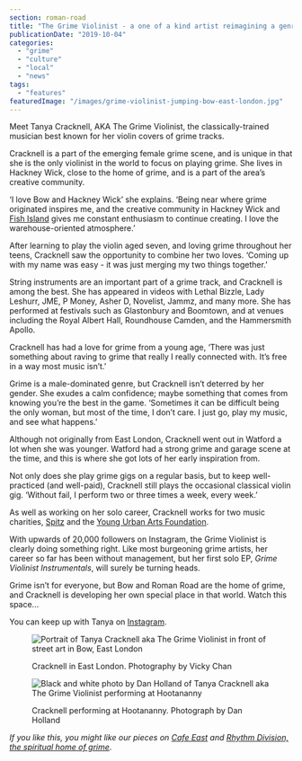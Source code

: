 ```yaml
---
section: roman-road
title: "The Grime Violinist - a one of a kind artist reimagining a genre"
publicationDate: "2019-10-04"
categories: 
  - "grime"
  - "culture"
  - "local"
  - "news"
tags: 
  - "features"
featuredImage: "/images/grime-violinist-jumping-bow-east-london.jpg"
---
```


Meet Tanya Cracknell, AKA The Grime Violinist, the classically-trained musician best known for her violin covers of grime tracks. 

Cracknell is a part of the emerging female grime scene, and is unique in that she is the only violinist in the world to focus on playing grime. She lives in Hackney Wick, close to the home of grime, and is a part of the area’s creative community.

‘I love Bow and Hackney Wick’ she explains. ‘Being near where grime originated inspires me, and the creative community in Hackney Wick and [Fish Island](https://romanroadlondon.com/history-fish-island/) gives me constant enthusiasm to continue creating. I love the warehouse-oriented atmosphere.’

After learning to play the violin aged seven, and loving grime throughout her teens, Cracknell saw the opportunity to combine her two loves. ‘Coming up with my name was easy - it was just merging my two things together.’

String instruments are an important part of a grime track, and Cracknell is among the best. She has appeared in videos with Lethal Bizzle, Lady Leshurr, JME, P Money, Asher D, Novelist, Jammz, and many more. She has performed at festivals such as Glastonbury and Boomtown, and at venues including the Royal Albert Hall, Roundhouse Camden, and the Hammersmith Apollo.

Cracknell has had a love for grime from a young age, ‘There was just something about raving to grime that really I really connected with. It’s free in a way most music isn’t.’ 

Grime is a male-dominated genre, but Cracknell isn’t deterred by her gender. She exudes a calm confidence; maybe something that comes from knowing you’re the best in the game. ‘Sometimes it can be difficult being the only woman, but most of the time, I don’t care. I just go, play my music, and see what happens.’

Although not originally from East London, Cracknell went out in Watford a lot when she was younger. Watford had a strong grime and garage scene at the time, and this is where she got lots of her early inspiration from.

Not only does she play grime gigs on a regular basis, but to keep well-practiced (and well-paid), Cracknell still plays the occasional classical violin gig. ‘Without fail, I perform two or three times a week, every week.’

As well as working on her solo career, Cracknell works for two music charities, [Spitz](https://www.spitz.org.uk/) and the [Young Urban Arts Foundation](https://yuaf.org.uk/). 

With upwards of 20,000 followers on Instagram, the Grime Violinist is clearly doing something right. Like most burgeoning grime artists, her career so far has been without management, but her first solo EP, _Grime Violinist Instrumentals_, will surely be turning heads.

Grime isn’t for everyone, but Bow and Roman Road are the home of grime, and Cracknell is developing her own special place in that world. Watch this space...

You can keep up with Tanya on [Instagram](https://www.instagram.com/p/Bmp5ggyHLGg/?hl=en&taken-by=thegrimeviolinist).

<figure>

![Portrait of Tanya Cracknell aka The Grime Violinist in front of street art in Bow, East London](/images/grime-violinist-headphones-bow-east-london.jpg)

<figcaption>

Cracknell in East London. Photography by Vicky Chan

</figcaption>

</figure>

<figure>

![Black and white photo by Dan Holland of Tanya Cracknell aka The Grime Violinist performing at Hootananny](/images/Grime-violinist-bow-east-london-1024x683.jpg)

<figcaption>

Cracknell performing at Hootananny. Photograph by Dan Holland

</figcaption>

</figure>

_If you like this, you might like our pieces on_ [_Cafe East_](https://romanroadlondon.com/cafe-east-roman-road-mustafa-has-interview/) _and [Rhythm Division, the spiritual home of grime](https://romanroadlondon.com/rhythm-division-grime-record-shop-bow/)_.

